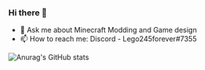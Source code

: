 ### Hi there 👋
- 💬 Ask me about Minecraft Modding and Game design
- 📫 How to reach me: Discord - Lego245forever#7355

<!---
Lego245/Lego245 is a ✨ special ✨ repository because its `README.md` (this file) appears on your GitHub profile.
You can click the Preview link to take a look at your changes.
--->

![Anurag's GitHub stats](https://github-readme-stats.vercel.app/api?username=Lego245&show_icons=true&theme=dark)

